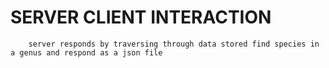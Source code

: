 # SERVER CLIENT INTERACTION

``` client INPUTS genus name -> a get request sent to server running in a port
    server responds by traversing through data stored find species in a genus and respond as a json file

```

